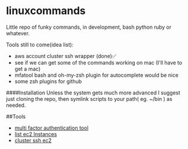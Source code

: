 # linuxcommands
Little repo of funky commands, in development, bash python ruby or whatever. 

Tools still to come(idea list):
 * aws account cluster ssh wrapper (done):white_check_mark:
 * see if we can get some of the commands working on mac (I'll have to get a mac)
 * mfatool bash and oh-my-zsh plugin for autocomplete would be nice
 * some zsh plugins for github
 
####Installation
Unless the system gets much more advanced I suggest just cloning the repo, then symlink scripts to your path( eg. ~/bin ) as needed.


##Tools
 - [multi factor authentication tool](docs/mfatool.md)
 - [list ec2 Instances](docs/listec2instances.md)
 - [cluster ssh ec2](docs/clustersshec2.md)

